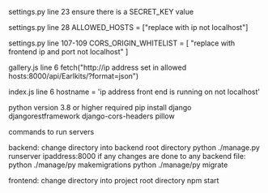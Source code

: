 settings.py line 23
ensure there is a SECRET_KEY value

settings.py line 28
ALLOWED_HOSTS = ["replace with ip not localhost"]

settings.py line 107-109
CORS_ORIGIN_WHITELIST = [
    "replace with frontend ip and port not localhost"
]

gallery.js line 6
fetch("http://ip address set in allowed hosts:8000/api/Earlkits/?format=json")

index.js line 6 
hostname = 'ip address front end is running on not localhost'


python version 3.8 or higher required
pip install django djangorestframework django-cors-headers pillow


commands to run servers

backend:
change directory into backend root directory
    python ./manage.py runserver ipaddress:8000
if any changes are done to any backend file:
    python ./manage/py makemigrations
    python ./manage/py migrate

frontend:
change directory into project root directory 
    npm start